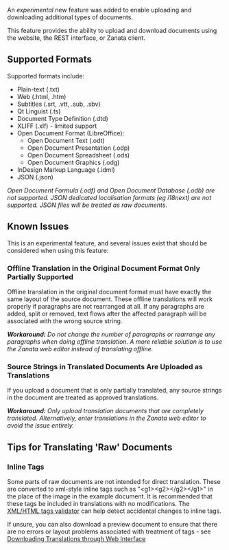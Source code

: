 An _experimental_ new feature was added to enable uploading and downloading additional types of documents.

This feature provides the ability to upload and download documents using the website, the REST interface, or Zanata client.

## Supported Formats

Supported formats include:

* Plain-text (.txt)
* Web (.html, .htm)
* Subtitles (.srt, .vtt, .sub, .sbv)
* Qt Linguist (.ts)
* Document Type Definition (.dtd)
* XLIFF (.xlf) - limited support
* Open Document Format (LibreOffice):
    * Open Document Text (.odt)
    * Open Document Presentation (.odp)
    * Open Document Spreadsheet (.ods)
    * Open Document Graphics (.odg)
* InDesign Markup Language (.idml)
* JSON (.json)

_Open Document Formula (*.odf) and Open Document Database (*.odb) are not supported._
_JSON dedicated localisation formats (eg i18next) are not supported. JSON files will be treated as raw documents._

## Known Issues

This is an experimental feature, and several issues exist that should be considered when using this feature:

### Offline Translation in the Original Document Format Only Partially Supported

Offline translation in the original document format must have exactly the same layout of the source document. These offline translations will work properly if paragraphs are not rearranged at all. If any paragraphs are added, split or removed, text flows after the affected paragraph will be associated with the wrong source string.

_**Workaround:** Do not change the number of paragraphs or rearrange any paragraphs when doing offline translation. A more reliable solution is to use the Zanata web editor instead of translating offline._

### Source Strings in Translated Documents Are Uploaded as Translations

If you upload a document that is only partially translated, any source strings in the document are treated as approved translations.

_**Workaround:** Only upload translation documents that are completely translated. Alternatively, enter translations in the Zanata web editor to avoid the issue entirely._


## Tips for Translating 'Raw' Documents
### Inline Tags
Some parts of raw documents are not intended for direct translation. These are converted to xml-style inline tags such as "&lt;g1>&lt;g2>&lt;/g2>&lt;/g1>" in the place of the image in the example document. It is recommended that these tags be included in translations with no modifications. The [XML/HTML tags validator](/user-guide/projects/validations#htmlxml-tags) can help detect accidental changes to inline tags.

If unsure, you can also download a preview document to ensure that there are no errors or layout problems associated with treatment of tags - see [Downloading Translations through Web Interface](/user-guide/documents/download-translated-documents/#from-website)